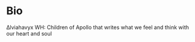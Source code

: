 # Bio
 ∆lviahavyx WH: Children of Apollo that writes what we feel and think with our heart and soul 
